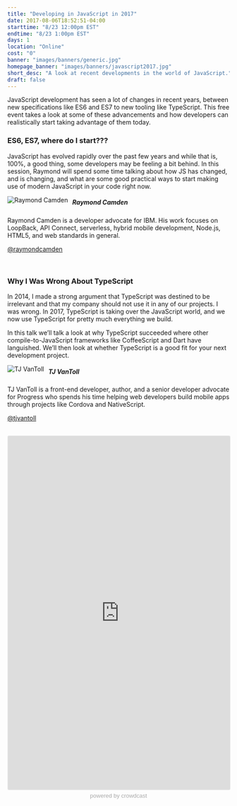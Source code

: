 ```yaml
---
title: "Developing in JavaScript in 2017"
date: 2017-08-06T18:52:51-04:00
starttime: "8/23 12:00pm EST"
endtime: "8/23 1:00pm EST"
days: 1
location: "Online"
cost: "0"
banner: "images/banners/generic.jpg"
homepage_banner: "images/banners/javascript2017.jpg"
short_desc: "A look at recent developments in the world of JavaScript."
draft: false
---
```


JavaScript development has seen a lot of changes in recent years, between new specifications like ES6 and ES7 to new tooling like TypeScript. This free event takes a look at some of these advancements and how developers can realistically start taking advantage of them today.

### ES6, ES7, where do I start???

JavaScript has evolved rapidly over the past few years and while that is, 100%, a good thing, some developers may be feeling a bit behind. In this session, Raymond will spend some time talking about how JS has changed, and is changing, and what are some good practical ways to start making use of modern JavaScript in your code right now.


<img src="/images/speakers/raymondcamden.jpg" style="float:left;margin-right: 10px;" alt="Raymond Camden">

##### Raymond Camden

Raymond Camden is a developer advocate for IBM. His work focuses on LoopBack, API Connect, serverless, hybrid mobile development, Node.js, HTML5, and web standards in general.

<i class="fa fa-twitter" aria-hidden="true"></i> [@raymondcamden](https://twitter.com/raymondcamden)

<br style="clear:both;"> 

### Why I Was Wrong About TypeScript

In 2014, I made a strong argument that TypeScript was destined to be irrelevant and that my company should not use it in any of our projects. I was wrong. In 2017, TypeScript is taking over the JavaScript world, and we now use TypeScript for pretty much everything we build.

In this talk we’ll talk a look at why TypeScript succeeded where other compile-to-JavaScript frameworks like CoffeeScript and Dart have languished. We’ll then look at whether TypeScript is a good fit for your next development project.

<img src="/images/speakers/tjvantoll.jpg" style="float:left;margin-right: 10px;" alt="TJ VanToll">

##### TJ VanToll

TJ VanToll is a front-end developer, author, and a senior developer advocate for Progress who spends his time helping web developers build mobile apps through projects like Cordova and NativeScript.

<i class="fa fa-twitter" aria-hidden="true"></i> [@tjvantoll](https://twitter.com/tjvantoll)

<br style="clear:both;">

<iframe width="100%" height="800" frameborder="0" marginheight="0" marginwidth="0" allowtransparency="true" src="https://www.crowdcast.io/e/rb68byb9?navlinks=false&embed=true" style="border: 1px solid #EEE;border-radius:3px;"></iframe><a href="https://www.crowdcast.io/?utm_source=embed&utm_medium=website&utm_campaign=embed" style="color: #aaa; font-family: 'Helvetica', 'Arial', sans-serif;text-decoration: none;display: block;text-align: center;font-size: 13px;padding: 5px 0;">powered by crowdcast</a>